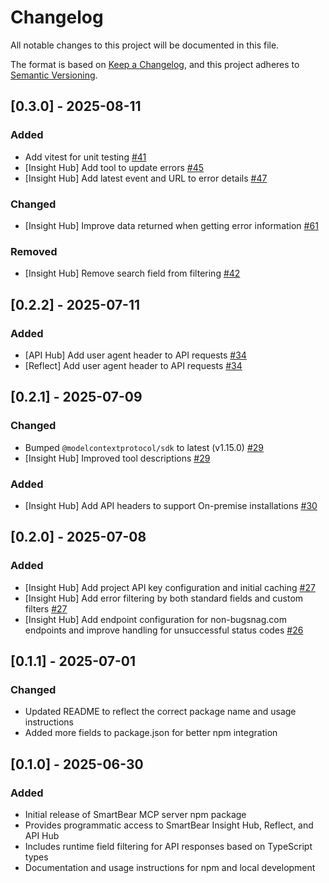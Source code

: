 # Changelog

All notable changes to this project will be documented in this file.

The format is based on [Keep a Changelog](https://keepachangelog.com/en/1.1.0/),
and this project adheres to [Semantic Versioning](https://semver.org/spec/v2.0.0.html).

## [0.3.0] - 2025-08-11

### Added

- Add vitest for unit testing [#41](https://github.com/SmartBear/smartbear-mcp/pull/41)
- [Insight Hub] Add tool to update errors [#45](https://github.com/SmartBear/smartbear-mcp/pull/45)
- [Insight Hub] Add latest event and URL to error details [#47](https://github.com/SmartBear/smartbear-mcp/pull/47)

### Changed

- [Insight Hub] Improve data returned when getting error information [#61](https://github.com/SmartBear/smartbear-mcp/pull/61)

### Removed

- [Insight Hub] Remove search field from filtering [#42](https://github.com/SmartBear/smartbear-mcp/pull/42)

## [0.2.2] - 2025-07-11

### Added

- [API Hub] Add user agent header to API requests [#34](https://github.com/SmartBear/smartbear-mcp/pull/34)
- [Reflect] Add user agent header to API requests [#34](https://github.com/SmartBear/smartbear-mcp/pull/34)

## [0.2.1] - 2025-07-09

### Changed

- Bumped `@modelcontextprotocol/sdk` to latest (v1.15.0) [#29](https://github.com/SmartBear/smartbear-mcp/pull/29)
- [Insight Hub] Improved tool descriptions [#29](https://github.com/SmartBear/smartbear-mcp/pull/29)

### Added

- [Insight Hub] Add API headers to support On-premise installations [#30](https://github.com/SmartBear/smartbear-mcp/pull/30)

## [0.2.0] - 2025-07-08

### Added

- [Insight Hub] Add project API key configuration and initial caching [#27](https://github.com/SmartBear/smartbear-mcp/pull/27)
- [Insight Hub] Add error filtering by both standard fields and custom filters [#27](https://github.com/SmartBear/smartbear-mcp/pull/27)
- [Insight Hub] Add endpoint configuration for non-bugsnag.com endpoints and improve handling for unsuccessful status codes [#26](https://github.com/SmartBear/smartbear-mcp/pull/26)

## [0.1.1] - 2025-07-01

### Changed

- Updated README to reflect the correct package name and usage instructions
- Added more fields to package.json for better npm integration

## [0.1.0] - 2025-06-30

### Added

- Initial release of SmartBear MCP server npm package
- Provides programmatic access to SmartBear Insight Hub, Reflect, and API Hub
- Includes runtime field filtering for API responses based on TypeScript types
- Documentation and usage instructions for npm and local development
